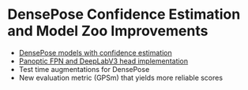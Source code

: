 # DensePose Confidence Estimation and Model Zoo Improvements

* [DensePose models with confidence estimation](doc/DENSEPOSE_IUV.md#ModelZooConfidence)
* [Panoptic FPN and DeepLabV3 head implementation](doc/DENSEPOSE_IUV.md#ModelZooDeepLabV3)
* Test time augmentations for DensePose
* New evaluation metric (GPSm) that yields more reliable scores
